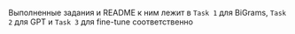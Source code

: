 Выполненные задания и README к ним лежит в `Task 1` для BiGrams, `Task 2` для GPT и `Task 3` для fine-tune соответственно
